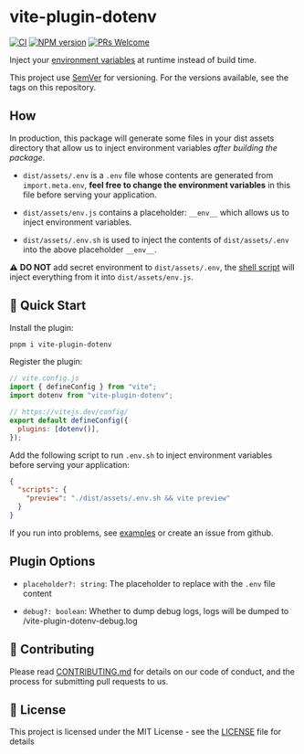 # vite-plugin-dotenv

[![CI](https://github.com/iendeavor/vite-plugin-dotenv/actions/workflows/ci.yml/badge.svg?branch=main)](https://github.com/iendeavor/vite-plugin-dotenv/actions/workflows/ci.yml)
[![NPM version](https://img.shields.io/npm/v/vite-plugin-dotenv.svg)](https://www.npmjs.com/package/vite-plugin-dotenv)
[![PRs Welcome](https://img.shields.io/badge/PRs-Welcome-brightgreen.svg?style=flat-square)](http://makeapullrequest.com)

Inject your [environment variables](https://vitejs.dev/guide/env-and-mode.html#env-variables) at runtime instead of build time.

This project use [SemVer](https://semver.org/) for versioning. For the versions available, see the tags on this repository.

## How

In production, this package will generate some files in your dist assets directory that allow us to inject environment variables _after building the package_.

- `dist/assets/.env` is a `.env` file whose contents are generated from `import.meta.env`, **feel free to change the environment variables** in this file before serving your application.

- `dist/assets/env.js` contains a placeholder: `__env__` which allows us to inject environment variables.

- `dist/assets/.env.sh` is used to inject the contents of `dist/assets/.env` into the above placeholder `__env__`.

⚠️ **DO NOT** add secret environment to `dist/assets/.env`, the [shell script](https://github.com/iendeavor/vite-plugin-dotenv/tree/main/packages/vite-plugin-dotenv#:~:text=%3Cpackage%2Droot%3E/dist/assets/.env.sh%20is%20a%20shell%20script%20that%20injects%20%3Cpackage%2Droot%3E/dist/assets/.env%20into%20%3Cpackage%2Droot%3E/dist/assets/env.js.) will inject everything from it into `dist/assets/env.js`.

## 🚀 Quick Start

Install the plugin:

```sh
pnpm i vite-plugin-dotenv
```

Register the plugin:

```js
// vite.config.js
import { defineConfig } from "vite";
import dotenv from "vite-plugin-dotenv";

// https://vitejs.dev/config/
export default defineConfig({
  plugins: [dotenv()],
});
```

Add the following script to run `.env.sh` to inject environment variables before serving your application:

```json
{
  "scripts": {
    "preview": "./dist/assets/.env.sh && vite preview"
  }
}
```

If you run into problems, see [examples](../examples) or create an issue from github.

## Plugin Options

- `placeholder?: string`: The placeholder to replace with the `.env` file content

- `debug?: boolean`: Whether to dump debug logs, logs will be dumped to <package-root>/vite-plugin-dotenv-debug.log

## 🤝 Contributing

Please read [CONTRIBUTING.md](./CONTRIBUTING.md) for details on our code of conduct, and the process for submitting pull
requests to us.

## 📝 License

This project is licensed under the MIT License - see the [LICENSE](./LICENSE) file for details
